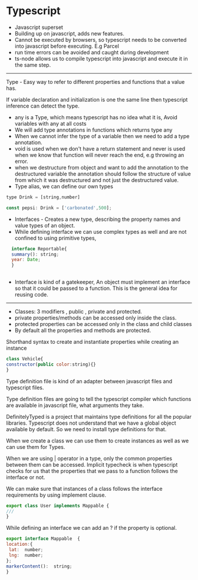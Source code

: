 # Typescript

- Javascript superset
- Building up on javascript, adds new features.
- Cannot be executed by browsers, so typescript needs to be converted into javascript before executing. E.g Parcel
- run time errors can be avoided and caught during development
- ts-node allows us to compile typescript into javascript and execute it in the same step.
---
Type - Easy way to refer to different properties and functions that a value has.

If variable declaration and initialization is one the same line then typescript inference can detect the type.

- any is a Type, which means typescript has no idea what it is, Avoid variables with any at all costs
- We will add type annotations in functions which returns type any
- When we cannot infer the type of a variable then we need to add a type annotation.
- void is used when we don't have a return statement and never is used when we know that function will never reach the end, e.g throwing an error.
- when we destructure from object and want to add the annotation to the destructured variable the annotation should follow the structure of value from which it was destructured and not just the destructured value.
- Type alias, we can define our own types
```javascript
type Drink = [string,number]

const pepsi: Drink = ['carbonated',500];
```

- Interfaces - Creates a new type, describing the property names and value types of an object.
- While defining interface we can use complex types as well and are not confined to using primitive types, 
```javascript
  interface Reportable{
  summary(): string;
  year: Date;
  }
  
```
- Interface is kind of a gatekeeper, An object must implement an interface so that it could be passed to a function. This is the general idea for reusing code.

---
- Classes: 3 modifiers , public , private and protected.
- private properties/methods can be accessed only inside the class.
- protected properties can be accessed only in the class and child classes
- By default all the properties and methods are protected.

Shorthand syntax to create and instantiate properties while creating an instance 
```javascript
class Vehicle{
constructor(public color:string){}
}
```
Type definition file is kind of an adapter between javascript files and typescript files.

Type definition files are going to tell the typescript compiler which functions are available in javascript file, what arguments they take.

DefinitelyTyped is a project that maintains type definitions for all the popular libraries.
Typescript does not understand that we have a global object available by default.
So we need to install type definitions for that.

When we create a class we can use them to create instances as well as we can use them for Types.

When we are using | operator in a type, only the common properties between them can be accessed.
Implicit typecheck is when typescript checks for us that the properties that we pass to a function follows the interface or not.

We can make sure that instances of a class follows the interface requirements by using implement clause.
```javascript
export class User implements Mappable {
///
}
```

While defining an interface we can add an ? if the property is optional.
```javascript
export interface Mappable  {
location:{
 lat:  number;
 lng:  number;
};
markerContent():  string;
}
```
<!--stackedit_data:
eyJoaXN0b3J5IjpbMTk4NTcwNTE0OSwtNTg3ODMwNzM2LDExOT
U0NDczNTYsLTQ1MTU2MzI0NywtMTg4Njg5NDU4NCwxMzM1ODYy
NDEyLC0xNzY1NTUwMDI4LC00Njk3OTczMzAsMTIzMDcxMDE2OS
w1MzI5NDY2NjgsODkyMjIxNTc1LC0yMDg2NzA2NTA3LDE1NTAw
MzIwMjksOTgwNDg4Mzg3LC0xNDc1MTg3MTYwLC03NTM1MTcxOT
AsMjg2NzkwMDczLDIwNTY2MjMzNTcsLTE5Mzg4NDEwODMsMTYz
MjMyOTYyN119
-->